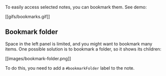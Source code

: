 To easily access selected notes, you can bookmark them. See demo:

[[gifs/bookmarks.gif]]

## Bookmark folder

Space in the left panel is limited, and you might want to bookmark many items. One possible solution is to bookmark a folder, so it shows its children:

[[images/bookmark-folder.png]]

To do this, you need to add a `#bookmarkFolder` label to the note.